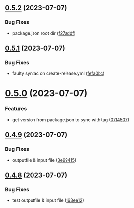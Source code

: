 ## [0.5.2](https://github.com/henrynoowah/blog/compare/v0.5.1...v0.5.2) (2023-07-07)


### Bug Fixes

* package.json root dir ([f27addf](https://github.com/henrynoowah/blog/commit/f27addf0fe98a4430dd07a1b5c7ca9437a3e2b29))



## [0.5.1](https://github.com/henrynoowah/blog/compare/v0.5.0...v0.5.1) (2023-07-07)


### Bug Fixes

* faulty syntac on create-release.yml ([fefa0bc](https://github.com/henrynoowah/blog/commit/fefa0bc54126575c5e30ce0815c5585a97aafc89))



# [0.5.0](https://github.com/henrynoowah/blog/compare/v0.4.9...v0.5.0) (2023-07-07)


### Features

* get version from package.json to sync with tag ([07f4507](https://github.com/henrynoowah/blog/commit/07f450772786acdc8ca6502f2600896717a93770))



## [0.4.9](https://github.com/henrynoowah/blog/compare/v0.4.8...v0.4.9) (2023-07-07)


### Bug Fixes

* outputfile & input file ([3e99415](https://github.com/henrynoowah/blog/commit/3e9941598cbbe4efb77ad9eb22b3cc6a9cbdd011))



## [0.4.8](https://github.com/henrynoowah/blog/compare/v0.4.7...v0.4.8) (2023-07-07)


### Bug Fixes

* test outputfile & input file ([163ee12](https://github.com/henrynoowah/blog/commit/163ee12a6a84f8faeca9e0590bf5d5294ffa32b8))



